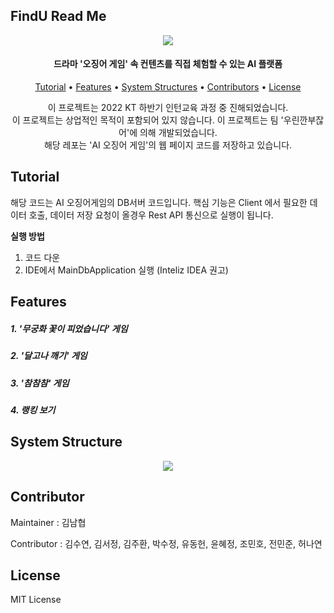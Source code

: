 ## FindU Read Me

<p align="center">
    <img src="pics/logo-com.svg"/>
</p>
<h4 align="center">드라마 '오징어 게임' 속 컨텐츠를 직접 체험할 수 있는 AI 플랫폼</h4>
<p align="center">
  <a href="#tutorial">Tutorial</a></a> • 
  <a href="#features">Features</a> •  
  <a href="#system-structure">System Structures</a> • 
  <a href="#contributor">Contributors</a> • 
  <a href="#license">License</a>
</p>
<p align="center">
    이 프로젝트는 2022 KT 하반기 인턴교육 과정 중 진해되었습니다. <br/>
    이 프로젝트는 상업적인 목적이 포함되어 있지 않습니다. 
    이 프로젝트는 팀 '우린깐부잖어'에 의해 개발되었습니다.<br/>
    해당 레포는 'AI 오징어 게임'의 웹 페이지 코드를 저장하고 있습니다.      
</p>







## Tutorial
해당 코드는 AI 오징어게임의 DB서버 코드입니다.
핵심 기능은 Client 에서 필요한 데이터 호출, 데이터 저장 요청이 올경우 Rest API 통신으로 실행이 됩니다.

<b> 실행 방법 </b>
1. 코드 다운
2. IDE에서 MainDbApplication 실행 (Inteliz IDEA 권고)

## Features

<p align="center">
    <h5>1. '무궁화 꽃이 피었습니다' 게임</h5>
	<h5>2. '달고나 깨기' 게임 </h5>
	<h5>3. '참참참' 게임</h5>
	<h5>4. 랭킹 보기</h5>
</p>

## System Structure
<p align="center">
    <img src=/>



## Contributor

Maintainer : 김남협

Contributor : 김수연, 김서정, 김주환, 박수정, 유동헌, 윤혜정, 조민호, 전민준, 허나연


## License

MIT License
